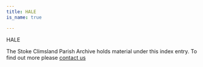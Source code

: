 ```yaml
---
title: HALE
is_name: true

---
```


HALE


The Stoke Climsland Parish Archive holds material under this index entry. To find out more please [contact us](/contact/)
